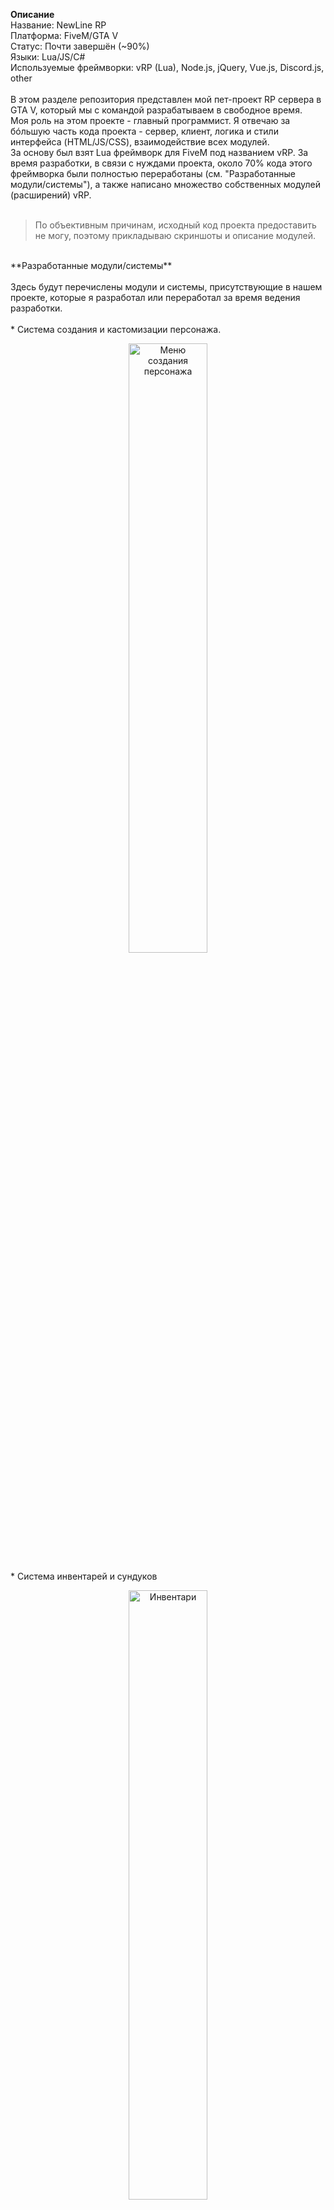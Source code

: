 **Описание**<br>
Название: NewLine RP<br>
Платформа: FiveM/GTA V<br>
Статус: Почти завершён (~90%)<br>
Языки: Lua/JS/C#<br>
Используемые фреймворки: vRP (Lua), Node.js, jQuery, Vue.js, Discord.js, other<br>
<br>
В этом разделе репозитория представлен мой пет-проект RP сервера в GTA V, который мы с командой разрабатываем в свободное время.<br>
Моя роль на этом проекте - главный программист. Я отвечаю за бóльшую часть кода проекта - сервер, клиент, логика и стили интерфейса (HTML/JS/CSS), взаимодействие всех модулей.<br>
За основу был взят Lua фреймворк для FiveM под названием vRP. За время разработки, в связи с нуждами проекта, около 70% кода этого фреймворка были полностью переработаны (см. "Разработанные модули/системы"), а также написано множество собственных модулей (расширений) vRP.<br>
<br>
> По объективным причинам, исходный код проекта предоставить не могу, поэтому прикладываю скриншоты и описание модулей.<br>
<br>
**Разработанные модули/системы**<br>
<br>
Здесь будут перечислены модули и системы, присутствующие в нашем проекте, которые я разработал или переработал за время ведения разработки.<br>
<br>
* Система создания и кастомизации персонажа.<br>
<p align="center">
 <img height="50%" src="images/character_creator.png" alt="Меню создания персонажа"/>
</p>
* Система инвентарей и сундуков<br>
<p align="center">
 <img height="50%" src="images/inventory.png" alt="Инвентари"/>
</p>
* Система денег (банк и наличка) - привязана к системе телефона (приложение) и инвентаря (деньги хранятся как предмет)<br>
<p align="center">
 <img height="50%" src="images/bank.png" alt="Приложение банка"/>
</p>
* Система телефона - взятый из интернета, но сильно переработанный скрипт. Имеет в себе множество встроенных приложений, но взяты в итоговую версию только 6. 2 приложения разработаны с нуля. В планах сделать "магазин" приложений с большим их выбором.<br>
<p align="center">
 <img height="50%" src="images/phone_main.jpg" alt="Главное меню телефона"/>
</p>
* Радиальное меню - меню для быстрого доступа к конкретным функциям, исходя из текущего состояния персонажа<br>
<p align="center">
 <img height="50%" src="images/radial.png" alt="Радиальное меню"/>
</p>
* Быстрый доступ через G меню - при зажатии G появляется линия, игрок наводит на какой-то активный объект (авто, проп, NPC, другой игрок) и при отпускании появляется контекстное меню для взаимодействия с этим объектом.<br>
* Система меню - существовала из коробки, но была доработана (дизайн, вставка нескольких изображений в описание, корзина товаров в магазинах)<br>
* Система автомобилей и взаимодействия с ними - покупка, хранение в гражах, продажа, аренда, служебные автомобили (полиция, такси, медики и т. д.), тюнинг и кастомизация, сохранение состояния при перезагрузке, документы на авто, права на вождение, выдача штрафов, передача авто другому человеку и т. д.<br>
<p align="center">
 <img height="50%" src="images/mechanics.png" alt="Меню механиков"/>
</p>
* Список игроков на сервере для администрации<br>
<p align="center">
 <img height="50%" src="images/players_list.jpg" alt="Список игроков"/>
</p>
* Система документов - интерфейс, создание фотографий персонажа для ID-карты (паспорта), пустые бумажки для создания записок, штрафы, различные виды прав и т. д.<br>
<p align="center">
 <img height="50%" src="images/documents.png" alt="Документы"/>
</p>
* Полицейский функционал - поиск в базе, штрафы, конфискация, КПЗ/тюрьма, регистрация ТС, вызов полиции, погоня, отдельные пропы полиции, автомобильные радары в машинах полиции и на вертолётах<br>
<p align="center">
 <img height="50%" src="images/police.png" alt="Полицейский ПК"/>
</p>
* Система отношения различных банд друг к другу и к игроку, настраиваемая главами банд<br>
* Система квартир/домов/отелей - покупка, продажа, выдача администрацией, аренда, домофон<br>
* Система бизнесов - бизнесы довольно похожи между собой, у каждого имеется список ролей, различные метки (сундуки, кухня, гараж, спец. метки и т. д.), настраиваются через cfg и выдаются мэрией<br>
* Система крафта - не ограничена получением предметов из других предметов. Также можно получать из предметов деньги (продажа персиков) или из ничего очки характеристик (спорт зал, учебники)<br>
<p align="center">
 <img height="50%" src="images/crafts.png" alt="Меню крафта"/>
</p>
* Фарм-профессии - сбор фруктов на ферме и перепродажа, добыча золота и т. д.<br>
* Система пропов - можно положить в руку (прикрепить к персонажу), можно выложить в мир, настроить положение в пространстве<br>
* Интеграция с Discord - логирование передачи предметов, удобное создание отчётов для полиции/медиков, фотографии персонажей и т. д.<br>
* Личные настройки для каждого игрока<br>
* Развлекательные системы и интерактивность предметов - гольф, скейтборд, Youtube-колонка, каталки медиков, инвалидные коляски<br>
<br>
<br>
<br>
